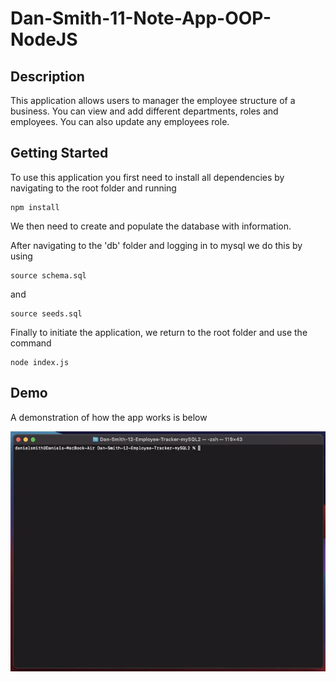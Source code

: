 # Dan-Smith-11-Note-App-OOP-NodeJS

**Description**
---

This application allows users to manager the employee structure of a business.
You can view and add different departments, roles and employees. You can also update any employees role.

**Getting Started**
---
To use this application you first need to install all dependencies by navigating to the root folder and running

```
npm install
```

We then need to create and populate the database with information.

After navigating to the 'db' folder and logging in to mysql we do this by using

```
source schema.sql
```

and

```
source seeds.sql
```

Finally to initiate the application, we return to the root folder and use the command

```
node index.js
```


**Demo**
---

A demonstration of how the app works is below

![Demo](./assets/demo.gif)
